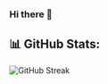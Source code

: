 ### Hi there 👋

<!--
**sethamarx/sethamarx** is a ✨ _special_ ✨ repository because its `README.md` (this file) appears on your GitHub profile.

Here are some ideas to get you started:

- 🔭 I’m currently working on ...
- 🌱 I’m currently learning ...
- 👯 I’m looking to collaborate on ...
- 🤔 I’m looking for help with ...
- 💬 Ask me about ...
- 📫 How to reach me: ...
- 😄 Pronouns: ...
- ⚡ Fun fact: ...
-->

## 📊 GitHub Stats:
![GitHub Streak](https://github-readme-streak-stats.herokuapp.com?user=sethamarx&date_format=M%20j%5B%2C%20Y%5D)
